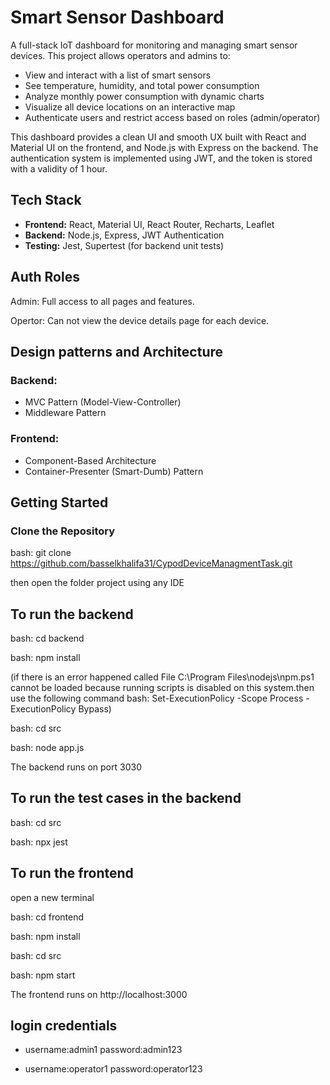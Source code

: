 #  Smart Sensor Dashboard

A full-stack IoT dashboard for monitoring and managing smart sensor devices. This project allows operators and admins to:

- View and interact with a list of smart sensors
- See temperature, humidity, and total power consumption
- Analyze monthly power consumption with dynamic charts
- Visualize all device locations on an interactive map
- Authenticate users and restrict access based on roles (admin/operator)

This dashboard provides a clean UI and smooth UX built with React and Material UI on the frontend, and Node.js with Express on the backend.
The authentication system is implemented using JWT, and the token is stored with a validity of 1 hour.

## Tech Stack

- **Frontend:** React, Material UI, React Router, Recharts, Leaflet
- **Backend:** Node.js, Express, JWT Authentication
- **Testing:** Jest, Supertest (for backend unit tests)

## Auth Roles
Admin: Full access to all pages and features.

Opertor: Can not view the device details page for each device.

## Design patterns and Architecture
### Backend: 

- MVC Pattern (Model-View-Controller)
- Middleware Pattern

### Frontend:

- Component-Based Architecture
- Container-Presenter (Smart-Dumb) Pattern


## Getting Started

### Clone the Repository

bash: git clone https://github.com/basselkhalifa31/CypodDeviceManagmentTask.git

then open the folder project using any IDE

## To run the backend

bash: cd backend

bash: npm install

(if there is an error happened called  File C:\Program Files\nodejs\npm.ps1 cannot be loaded because running scripts is disabled on this system.then use the following command
bash: Set-ExecutionPolicy -Scope Process -ExecutionPolicy Bypass)

bash: cd src

bash: node app.js

The backend runs on port 3030

## To run the test cases in the backend

bash: cd src

bash: npx jest

## To run the frontend 

open a new terminal

bash: cd frontend

bash: npm install

bash: cd src

bash: npm start

The frontend runs on http://localhost:3000

## login credentials

- username:admin1   password:admin123
  
- username:operator1   password:operator123

  

